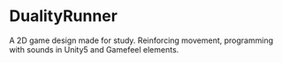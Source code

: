# DualityRunner
A 2D game design made for study. Reinforcing movement, programming with sounds in Unity5 and Gamefeel elements.
